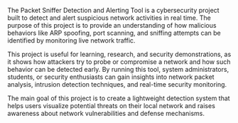The Packet Sniffer Detection and Alerting Tool is a cybersecurity project built to detect and alert suspicious network activities in real time. The purpose of this project is to provide an understanding of how malicious behaviors like ARP spoofing, port scanning, and sniffing attempts can be identified by monitoring live network traffic.

This project is useful for learning, research, and security demonstrations, as it shows how attackers try to probe or compromise a network and how such behavior can be detected early. By running this tool, system administrators, students, or security enthusiasts can gain insights into network packet analysis, intrusion detection techniques, and real-time security monitoring.

The main goal of this project is to create a lightweight detection system that helps users visualize potential threats on their local network and raises awareness about network vulnerabilities and defense mechanisms.